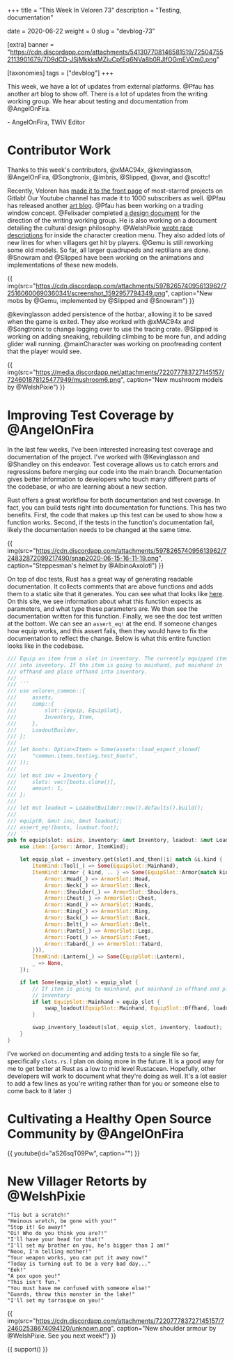 +++
title = "This Week In Veloren 73"
description = "Testing, documentation"

date = 2020-06-22
weight = 0
slug = "devblog-73"

[extra]
banner = "https://cdn.discordapp.com/attachments/541307708146581519/725047552113901679/7D9dCD-JSjMkkksMZiuCpfEq6NVa8b0RJlfOGmEVOm0.png"

[taxonomies]
tags = ["devblog"]
+++

This week, we have a lot of updates from external platforms. @Pfau has another
art blog to show off. There is a lot of updates from the writing working group.
We hear about testing and documentation from @AngelOnFira.

\- AngelOnFira, TWiV Editor

# Contributor Work

Thanks to this week's contributors, @xMAC94x, @kevinglasson, @AngelOnFira,
@Songtronix, @imbris, @Slipped, @xvar, and @scottc!

Recently, Veloren has [made it to the front
page](https://gitlab.com/explore/projects/starred) of most-starred projects on
Gitlab! Our Youtube channel has made it to 1000 subscribers as well. @Pfau has
released another [art
blog](https://www.patreon.com/posts/weekly-blog-no-3-38302553). @Pfau has been
working on a trading window concept. @Felixader completed [a design
document](https://docs.google.com/document/d/1VwemHghgLsViI4xkumRwSpZcocgTAHSXn-QCFvMATsc/edit)
for the direction of the writing working group. He is also working on a document
detailing the cultural design philosophy. @WelshPixie [wrote race
descriptions](https://docs.google.com/document/d/16INZYHvUEvYJIlVN9-1hbAvtNFQ3Y1fFnDrqgAVSVLQ/edit)
for inside the character creation menu. They also added lots of new lines for
when villagers get hit by players. @Gemu is still reworking some old models. So
far, all larger quadrupeds and reptilians are done. @Snowram and @Slipped have
been working on the animations and implementations of these new models.

{{
  img(src="https://cdn.discordapp.com/attachments/597826574095613962/725160600690360341/screenshot_1592957794349.png",
  caption="New mobs by @Gemu, implemented by @Slipped and @Snowram")
}}

@kevinglasson added persistence of the hotbar, allowing it to be saved when the
game is exited. They also worked with @xMAC94x and @Songtronix to change logging
over to use the tracing crate. @Slipped is working on adding sneaking,
rebuilding climbing to be more fun, and adding glider wall running.
@mainCharacter was working on proofreading content that the player would see.

{{
  img(src="https://media.discordapp.net/attachments/722077783727145157/724601878125477949/mushroom6.png",
  caption="New mushroom models by @WelshPixie")
}}

# Improving Test Coverage by @AngelOnFira

In the last few weeks, I've been interested increasing test coverage and
documentation of the project. I've worked with @Kevinglasson and @Shandley on
this endeavor. Test coverage allows us to catch errors and regressions before
merging our code into the main branch. Documentation gives better information to
developers who touch many different parts of the codebase, or who are learning
about a new section.

Rust offers a great workflow for both documentation and test coverage. In fact,
you can build tests right into documentation for functions. This has two
benefits. First, the code that makes up this test can be used to show how a
function works. Second, if the tests in the function's documentation fail,
likely the documentation needs to be changed at the same time.

{{
  img(src="https://cdn.discordapp.com/attachments/597826574095613962/724832872099217490/snap2020-06-15-16-11-19.png",
  caption="Steppesman's helmet by @AlbinoAxolotl")
}}

On top of doc tests, Rust has a great way of generating readable documentation.
It collects comments that are above functions and adds them to a static site
that it generates. You can see what that looks like
[here](https://veloren.gitlab.io/veloren/veloren_common/comp/inventory/slot/fn.equip.html).
On this site, we see information about what this function expects as parameters,
and what type these parameters are. We then see the documentation written for
this function. Finally, we see the doc test written at the bottom. We can see an
`assert_eq!` at the end. If someone changes how equip works, and this assert
fails, then they would have to fix the documentation to reflect the change.
Below is what this entire function looks like in the codebase.

````rust
/// Equip an item from a slot in inventory. The currently equipped item will go
/// into inventory. If the item is going to mainhand, put mainhand in
/// offhand and place offhand into inventory.
///
/// ```
/// use veloren_common::{
///     assets,
///     comp::{
///         slot::{equip, EquipSlot},
///         Inventory, Item,
///     },
///     LoadoutBuilder,
/// };
///
/// let boots: Option<Item> = Some(assets::load_expect_cloned(
///     "common.items.testing.test_boots",
/// ));
///
/// let mut inv = Inventory {
///     slots: vec![boots.clone()],
///     amount: 1,
/// };
///
/// let mut loadout = LoadoutBuilder::new().defaults().build();
///
/// equip(0, &mut inv, &mut loadout);
/// assert_eq!(boots, loadout.foot);
/// ```
pub fn equip(slot: usize, inventory: &mut Inventory, loadout: &mut Loadout) {
    use item::{armor::Armor, ItemKind};

    let equip_slot = inventory.get(slot).and_then(|i| match &i.kind {
        ItemKind::Tool(_) => Some(EquipSlot::Mainhand),
        ItemKind::Armor { kind, .. } => Some(EquipSlot::Armor(match kind {
            Armor::Head(_) => ArmorSlot::Head,
            Armor::Neck(_) => ArmorSlot::Neck,
            Armor::Shoulder(_) => ArmorSlot::Shoulders,
            Armor::Chest(_) => ArmorSlot::Chest,
            Armor::Hand(_) => ArmorSlot::Hands,
            Armor::Ring(_) => ArmorSlot::Ring,
            Armor::Back(_) => ArmorSlot::Back,
            Armor::Belt(_) => ArmorSlot::Belt,
            Armor::Pants(_) => ArmorSlot::Legs,
            Armor::Foot(_) => ArmorSlot::Feet,
            Armor::Tabard(_) => ArmorSlot::Tabard,
        })),
        ItemKind::Lantern(_) => Some(EquipSlot::Lantern),
        _ => None,
    });

    if let Some(equip_slot) = equip_slot {
        // If item is going to mainhand, put mainhand in offhand and place offhand in
        // inventory
        if let EquipSlot::Mainhand = equip_slot {
            swap_loadout(EquipSlot::Mainhand, EquipSlot::Offhand, loadout);
        }

        swap_inventory_loadout(slot, equip_slot, inventory, loadout);
    }
}
````

I've worked on documenting and adding tests to a single file so far,
specifically `slots.rs`. I plan on doing more in the future. It is a good way
for me to get better at Rust as a low to mid level Rustacean. Hopefully, other
developers will work to document what they're doing as well. It's a lot easier
to add a few lines as you're writing rather than for you or someone else to come
back to it later :)

# Cultivating a Healthy Open Source Community by @AngelOnFira

{{ youtube(id="aS26sqT09Pw", caption="") }}

# New Villager Retorts by @WelshPixie

```
"Tis but a scratch!"
"Heinous wretch, be gone with you!"
"Stop it! Go away!"
"Oi! Who do you think you are?!"
"I'll have your head for that!"
"I'll set my brother on you, he's bigger than I am!"
"Nooo, I'm telling mother!"
"Your weapon works, you can put it away now!"
"Today is turning out to be a very bad day..."
"Eek!"
"A pox upon you!"
"This isn't fun."
"You must have me confused with someone else!"
"Guards, throw this monster in the lake!"
"I'll set my tarrasque on you!"
```

{{
  img(src="https://cdn.discordapp.com/attachments/722077783727145157/724602538674094120/unknown.png",
  caption="New shoulder armour by @WelshPixie. See you next week!")
}}

{{ support() }}
